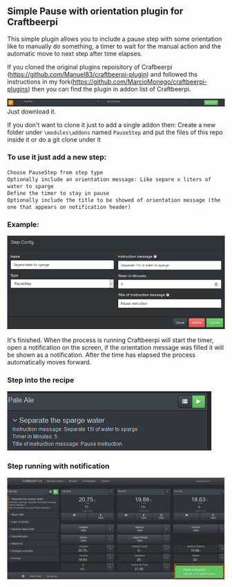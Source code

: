 ## Simple Pause with orientation plugin for Craftbeerpi

This simple plugin allows you to include a pause step with some orientation like to manually do something, a timer to wait for the manual action and the automatic move to next step after time elapses.

If you cloned the original plugins repoisitory of Crafbeerpi (https://github.com/Manuel83/craftbeerpi-plugin) and followed ths instructions in my fork(https://github.com/MarcioMonego/craftbeerpi-plugins) then you can find the plugin in addon list of Craftbeerpi.  

![Plugin Selection](/images/PauseStepAddOn.png)
Just download it.

If you don't want to clone it just to add a single addon then:
Create a new folder under `\modules\addons` named `PauseStep` and put the files of this repo inside it or do a git clone under it

### To use it just add a new step: 

    Choose PauseStep from step type
    Optionally include an orientation message: Like separe x liters of water to sparge
    Define the timer to stay in pause
    Optionally include the title to be showed of orientation message (the one that appears on notification header)

### Example:   
![Step Configuration](/images/PauseStepConfiguration.png)

It's finished.
When the process is running Craftbeerpi will start the timer, open a notification on the screen, if the orientation message was filled it will be shown as a notification.
After the time has elapsed the process automatically moves forward.

### Step into the recipe   
![Step Configuration](/images/PauseStepInfo.png)

### Step running with notification  
![Step Configuration](/images/PauseStepRunning.png)